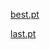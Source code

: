 [best.pt](https://github.com/CatManJr/YOLOv11-Sports-Facilities/releases/download/v1.0.0/v11n-150-best.pt)

[last.pt](https://github.com/CatManJr/YOLOv11-Sports-Facilities/releases/download/v1.0.0/v11n-150-last.pt)
